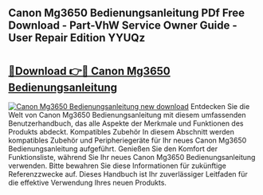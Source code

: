 ## Canon Mg3650 Bedienungsanleitung PDf Free Download - Part-VhW Service Owner Guide - User Repair Edition YYUQz

# <h2><a href="http://df3muy5.blite.top/?on=Canon+Mg3650+Bedienungsanleitung">🔗Download 👉🔴 Canon Mg3650 Bedienungsanleitung</a></h2>

[![Canon Mg3650 Bedienungsanleitung new download](https://i.imgur.com/lujVjoI.png)](http://df3muy5.blite.top/?on=Canon+Mg3650+Bedienungsanleitung)
Entdecken Sie die Welt von Canon Mg3650 Bedienungsanleitung mit diesem umfassenden Benutzerhandbuch, das alle Aspekte der Merkmale und Funktionen des Produkts abdeckt. Kompatibles Zubehör In diesem Abschnitt werden kompatibles Zubehör und Peripheriegeräte für Ihr neues Canon Mg3650 Bedienungsanleitung aufgeführt. Genießen Sie den Komfort der Funktionsliste, während Sie Ihr neues Canon Mg3650 Bedienungsanleitung verwenden. Bitte bewahren Sie diese Informationen für zukünftige Referenzzwecke auf. Dieses Handbuch ist Ihr zuverlässiger Leitfaden für die effektive Verwendung Ihres neuen Produkts.
